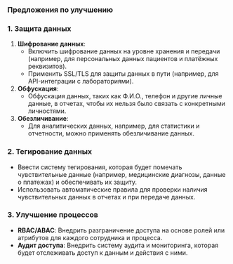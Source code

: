 ### Предложения по улучшению

### 1. Защита данных

1. **Шифрование данных**:
    - Включить шифрование данных на уровне хранения и передачи (например, для персональных данных пациентов и платёжных реквизитов).
    - Применить SSL/TLS для защиты данных в пути (например, для API-интеграции с лабораториями).
2. **Обфускация**:
    - Обфускация данных, таких как Ф.И.О., телефон и другие личные данные, в отчетах, чтобы их нельзя было связать с конкретными личностями.
3. **Обезличивание**:
    - Для аналитических данных, например, для статистики и отчетности, можно применять обезличивание данных.

### 2. Тегирование данных

- Ввести систему тегирования, которая будет помечать чувствительные данные (например, медицинские диагнозы, данные о платежах) и обеспечивать их защиту.
- Использовать автоматические правила для проверки наличия чувствительных данных в отчетах и при передаче данных.

### 3. Улучшение процессов

- **RBAC/ABAC**: Внедрить разграничение доступа на основе ролей или атрибутов для каждого сотрудника и процесса.
- **Аудит доступа**: Внедрить систему аудита и мониторинга, которая будет отслеживать доступ к данным и действия с ними.